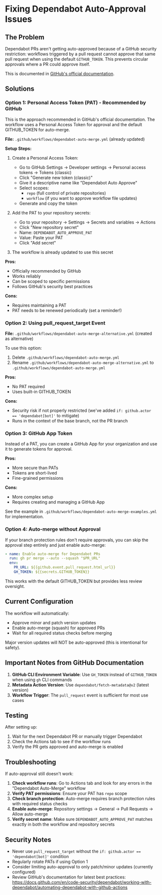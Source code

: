 # Fixing Dependabot Auto-Approval Issues

## The Problem

Dependabot PRs aren't getting auto-approved because of a GitHub security restriction: workflows triggered by a pull request cannot approve that same pull request when using the default `GITHUB_TOKEN`. This prevents circular approvals where a PR could approve itself.

This is documented in [GitHub's official documentation](https://docs.github.com/en/code-security/dependabot/working-with-dependabot/automating-dependabot-with-github-actions#responding-to-events).

## Solutions

### Option 1: Personal Access Token (PAT) - Recommended by GitHub

This is the approach recommended in GitHub's official documentation. The workflow uses a Personal Access Token for approval and the default GITHUB_TOKEN for auto-merge.

**File:** `.github/workflows/dependabot-auto-merge.yml` (already updated)

**Setup Steps:**

1. Create a Personal Access Token:
   - Go to GitHub Settings → Developer settings → Personal access tokens → Tokens (classic)
   - Click "Generate new token (classic)"
   - Give it a descriptive name like "Dependabot Auto Approve"
   - Select scopes:
     - `repo` (full control of private repositories)
     - `workflow` (if you want to approve workflow file updates)
   - Generate and copy the token

2. Add the PAT to your repository secrets:
   - Go to your repository → Settings → Secrets and variables → Actions
   - Click "New repository secret"
   - Name: `DEPENDABOT_AUTO_APPROVE_PAT`
   - Value: Paste your PAT
   - Click "Add secret"

3. The workflow is already updated to use this secret

**Pros:**
- Officially recommended by GitHub
- Works reliably
- Can be scoped to specific permissions
- Follows GitHub's security best practices

**Cons:**
- Requires maintaining a PAT
- PAT needs to be renewed periodically (set a reminder!)

### Option 2: Using pull_request_target Event

**File:** `.github/workflows/dependabot-auto-merge-alternative.yml` (created as alternative)

To use this option:
1. Delete `.github/workflows/dependabot-auto-merge.yml`
2. Rename `.github/workflows/dependabot-auto-merge-alternative.yml` to `.github/workflows/dependabot-auto-merge.yml`

**Pros:**
- No PAT required
- Uses built-in GITHUB_TOKEN

**Cons:**
- Security risk if not properly restricted (we've added `if: github.actor == 'dependabot[bot]'` to mitigate)
- Runs in the context of the base branch, not the PR branch

### Option 3: GitHub App Token

Instead of a PAT, you can create a GitHub App for your organization and use it to generate tokens for approval.

**Pros:**
- More secure than PATs
- Tokens are short-lived
- Fine-grained permissions

**Cons:**
- More complex setup
- Requires creating and managing a GitHub App

See the example in `.github/workflows/dependabot-auto-merge-examples.yml` for implementation.

### Option 4: Auto-merge without Approval

If your branch protection rules don't require approvals, you can skip the approval step entirely and just enable auto-merge:

```yaml
- name: Enable auto-merge for Dependabot PRs
  run: gh pr merge --auto --squash "$PR_URL"
  env:
    PR_URL: ${{github.event.pull_request.html_url}}
    GH_TOKEN: ${{secrets.GITHUB_TOKEN}}
```

This works with the default GITHUB_TOKEN but provides less review oversight.

## Current Configuration

The workflow will automatically:
- Approve minor and patch version updates
- Enable auto-merge (squash) for approved PRs
- Wait for all required status checks before merging

Major version updates will NOT be auto-approved (this is intentional for safety).

## Important Notes from GitHub Documentation

1. **GitHub CLI Environment Variable**: Use `GH_TOKEN` instead of `GITHUB_TOKEN` when using `gh` CLI commands
2. **Metadata Action Version**: Use `dependabot/fetch-metadata@v2` (latest version)
3. **Workflow Trigger**: The `pull_request` event is sufficient for most use cases

## Testing

After setting up:
1. Wait for the next Dependabot PR or manually trigger Dependabot
2. Check the Actions tab to see if the workflow runs
3. Verify the PR gets approved and auto-merge is enabled

## Troubleshooting

If auto-approval still doesn't work:

1. **Check workflow runs**: Go to Actions tab and look for any errors in the "Dependabot Auto-Merge" workflow
2. **Verify PAT permissions**: Ensure your PAT has `repo` scope
3. **Check branch protection**: Auto-merge requires branch protection rules with required status checks
4. **Enable auto-merge**: Repository settings → General → Pull Requests → Allow auto-merge
5. **Verify secret name**: Make sure `DEPENDABOT_AUTO_APPROVE_PAT` matches exactly in both the workflow and repository secrets

## Security Notes

- Never use `pull_request_target` without the `if: github.actor == 'dependabot[bot]'` condition
- Regularly rotate PATs if using Option 1
- Consider limiting auto-approval to only patch/minor updates (currently configured)
- Review GitHub's documentation for latest best practices: https://docs.github.com/en/code-security/dependabot/working-with-dependabot/automating-dependabot-with-github-actions